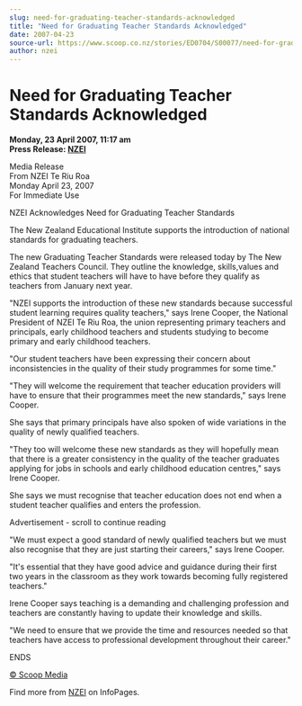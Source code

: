 ```yaml
---
slug: need-for-graduating-teacher-standards-acknowledged
title: "Need for Graduating Teacher Standards Acknowledged"
date: 2007-04-23
source-url: https://www.scoop.co.nz/stories/ED0704/S00077/need-for-graduating-teacher-standards-acknowledged.htm
author: nzei
---
```

Need for Graduating Teacher Standards Acknowledged
==================================================

**Monday, 23 April 2007, 11:17 am**  
**Press Release: [NZEI](https://info.scoop.co.nz/NZEI)**

Media Release  
From NZEI Te Riu Roa  
Monday April 23, 2007  
For Immediate Use

  
NZEI Acknowledges Need for Graduating Teacher Standards

The New Zealand Educational Institute supports the introduction of national standards for graduating teachers.

The new Graduating Teacher Standards were released today by The New Zealand Teachers Council. They outline the knowledge, skills,values and ethics that student teachers will have to have before they qualify as teachers from January next year.

"NZEI supports the introduction of these new standards because successful student learning requires quality teachers," says Irene Cooper, the National President of NZEI Te Riu Roa, the union representing primary teachers and principals, early childhood teachers and students studying to become primary and early childhood teachers.

"Our student teachers have been expressing their concern about inconsistencies in the quality of their study programmes for some time."

"They will welcome the requirement that teacher education providers will have to ensure that their programmes meet the new standards," says Irene Cooper.

She says that primary principals have also spoken of wide variations in the quality of newly qualified teachers.

"They too will welcome these new standards as they will hopefully mean that there is a greater consistency in the quality of the teacher graduates applying for jobs in schools and early childhood education centres," says Irene Cooper.

She says we must recognise that teacher education does not end when a student teacher qualifies and enters the profession.

Advertisement - scroll to continue reading





"We must expect a good standard of newly qualified teachers but we must also recognise that they are just starting their careers," says Irene Cooper.

"It's essential that they have good advice and guidance during their first two years in the classroom as they work towards becoming fully registered teachers."

Irene Cooper says teaching is a demanding and challenging profession and teachers are constantly having to update their knowledge and skills.

"We need to ensure that we provide the time and resources needed so that teachers have access to professional development throughout their career."

  
ENDS

[© Scoop Media](http://www.scoop.co.nz/about/terms.html)

Find more from [NZEI](https://info.scoop.co.nz/NZEI) on InfoPages.